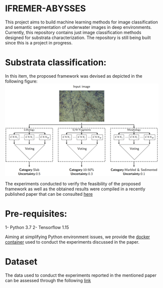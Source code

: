 # IFREMER-ABYSSES
This project aims to build machine learning methods for image classification and semantic segmentation of underwater images in deep environments. Currently, this repository contains just image classification methods designed for substrata characterization. The repository is still being built since this is a project in progress.

# Substrata classification:
In this item, the proposed framework was devised as depicted in the following figure:
![Image](Image.png)

The experiments conducted to verify the feasibility of the proposed framework as well as the obtained results were compiled in a recently published paper that can be consulted [here](https://www.sciencedirect.com/science/article/pii/S1574954124000773) 
# Pre-requisites:
1- Python 3.7
2- Tensorflow 1.15

Aiming at simplifying Python environment issues, we provide the [docker container](https://hub.docker.com/repository/docker/psoto87/tf1.15.5-gpu/general) used to conduct the experiments discussed in the paper.

# Dataset
The data used to conduct the experiments reported in the mentioned paper can be assessed through the following [link](https://www.seanoe.org/data/00838/95015/)

